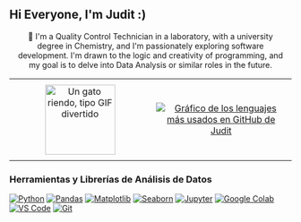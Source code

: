 ## Hi Everyone, I'm Judit :)
<div style="text-align: center; max-width: 800px; margin: 0 auto; padding: 0 10px;">
  🧪 I'm a Quality Control Technician in a laboratory, with a university degree in Chemistry, and I'm passionately exploring software development. I'm drawn to the logic and creativity of programming, and my goal is to delve into Data Analysis or similar roles in the future.
</div>

<!-- Contenedor con tabla HTML para elementos lado a lado -->
<table style="width:100%; border:none;">
  <tr>
    <!-- Columna para el GIF del Gato -->
    <td style="width:50%; text-align: center; vertical-align: middle; padding: 10px;">
      <img src="https://github.com/user-attachments/assets/71e1e9d9-eae8-43a5-9dc5-b66874181507" alt="Un gato riendo, tipo GIF divertido" width="125" />
    </td>
    <!-- Columna para la Insignia de Most Used Languages -->
    <td style="width:50%; text-align: center; vertical-align: middle; padding: 10px;">
      <a href="https://github.com/juditcanovas">
        <img src="https://github-readme-stats.vercel.app/api/top-langs/?username=juditcanovas&hide=,tex&title_color=ffffff&text_color=c9cacc&icon_color=2bbc8a&bg_color=1d1f21&langs_count=3" alt="Gráfico de los lenguajes más usados en GitHub de Judit" />
      </a>
    </td>
  </tr>
</table>

<!-- Puedes añadir más contenido Markdown aquí abajo para el resto de tu perfil -->
### Herramientas y Librerías de Análisis de Datos
[![Python](https://img.shields.io/badge/Python-3776AB?style=for-the-badge&logo=python&logoColor=white)](https://www.python.org/)
[![Pandas](https://img.shields.io/badge/Pandas-150458?style=for-the-badge&logo=pandas&logoColor=white)](https://pandas.pydata.org/)
[![Matplotlib](https://img.shields.io/badge/Matplotlib-3366cc?style=for-the-badge&logo=matplotlib&logoColor=white)](https://matplotlib.org/)
[![Seaborn](https://img.shields.io/badge/Seaborn-4A85B1?style=for-the-badge&logo=seaborn&logoColor=white)](https://seaborn.pydata.org/)
[![Jupyter](https://img.shields.io/badge/Jupyter-F37626?style=for-the-badge&logo=jupyter&logoColor=white)](https://jupyter.org/)
[![Google Colab](https://img.shields.io/badge/Google_Colab-F9AB00?style=for-the-badge&logo=google-colab&logoColor=white)](https://colab.research.google.com/)
[![VS Code](https://img.shields.io/badge/VS%20Code-007ACC?style=for-the-badge&logo=visual-studio-code&logoColor=white)](https://code.visualstudio.com/)
[![Git](https://img.shields.io/badge/Git-F05032?style=for-the-badge&logo=git&logoColor=white)](https://git-scm.com/)

<!--
**juditcanovas/juditcanovas** is a ✨ _special_ ✨ repository because its `README.md` (this file) appears on your GitHub profile.

Here are some ideas to get you started:

- 🔭 I’m currently working on ...
- 🌱 I’m currently learning ...
- 👯 I’m looking to collaborate on ...
- 🤔 I’m looking for help with ...
- 💬 Ask me about ...
- 📫 How to reach me: ...
- 😄 Pronouns: ...
- ⚡ Fun fact: ...
-->
